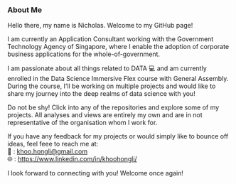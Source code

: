 ### About Me

Hello there, my name is Nicholas. Welcome to my GitHub page!

I am currently an Application Consultant working with the Government Technology Agency of Singapore, where I enable the adoption of corporate business applications for the whole-of-government.

I am passionate about all things related to DATA :computer: and am currently enrolled in the Data Science Immersive Flex course with General Assembly. During the course, I'll be working on multiple projects and would like to share my journey into the deep realms of data science with you!

Do not be shy! Click into any of the repositories and explore some of my projects. All analyses and views are entirely my own and are in not representative of the organisation whom I work for.

If you have any feedback for my projects or would simply like to bounce off ideas, feel feee to reach me at:</br>
:e-mail: : khoo.hongli@gmail.com</br>
:globe_with_meridians: : https://www.linkedin.com/in/khoohongli/

I look forward to connecting with you! Welcome once again!
